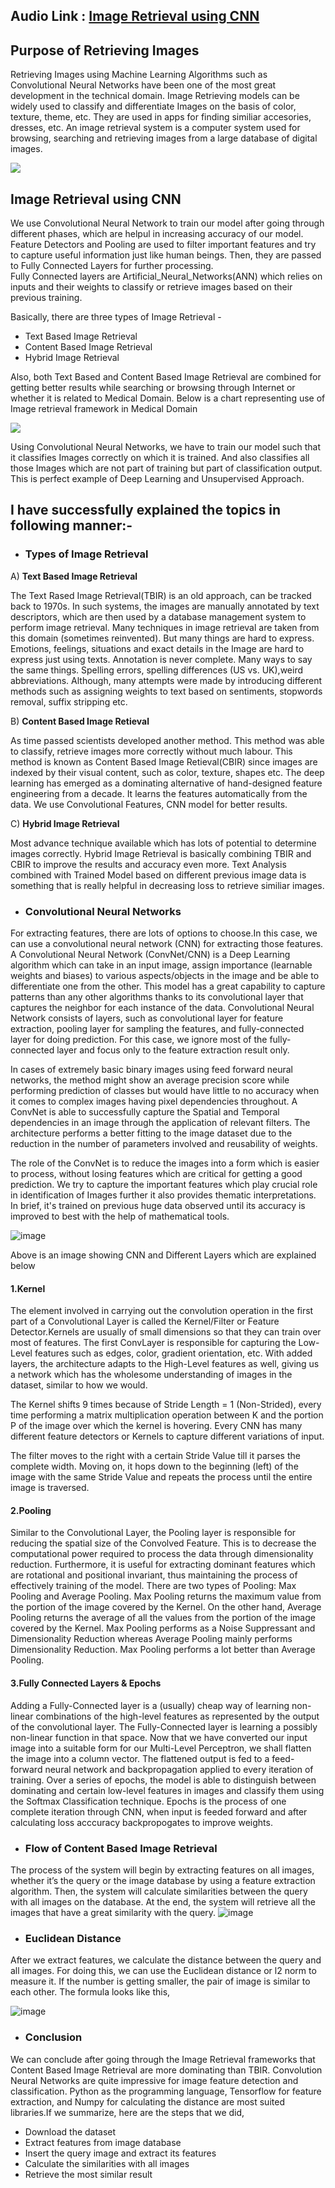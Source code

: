 ## Audio Link : [Image Retrieval using CNN](https://drive.google.com/file/d/14x-XP2dNiLcJ9LOjblw6WTG-AGktjGo8/view?usp=sharing)
 
## Purpose of Retrieving Images

Retrieving Images using Machine Learning Algorithms such as Convolutional Neural Networks have been one of the most great development in the technical domain. Image Retrieving models can be widely used to classify and differentiate Images on the basis of color, texture, theme, etc. They are used in apps for finding similiar accesories, dresses, etc. An image retrieval system is a computer system used for browsing, searching and retrieving images from a large database of digital images. 

![](https://user-images.githubusercontent.com/75624735/138871934-108a7933-8384-45f9-aa72-2b36a77ab01f.png)

## Image Retrieval using CNN

We use Convolutional Neural Network to train our model after going through different phases, which are helpul in increasing accuracy of our model. <br>
Feature Detectors and Pooling are used to filter important features and try to capture useful information just like human beings. Then, they are passed to Fully Connected Layers for further processing.<br>
Fully Connected layers are Artificial_Neural_Networks(ANN) which relies on inputs and their weights to classify or retrieve images based on their previous training.

Basically, there are three types of Image Retrieval -
- Text Based Image Retrieval
- Content Based Image Retrieval
- Hybrid Image Retrieval

Also, both Text Based and Content Based Image Retrieval are combined for getting better results while searching or browsing through Internet or whether it is related to Medical Domain. Below is a chart representing use of Image retrieval framework in Medical Domain

![](https://user-images.githubusercontent.com/75624735/138880311-399cf12a-b1ec-42ca-bb30-8c3147c93b7a.png)

Using Convolutional Neural Networks, we have to train our model such that it classifies Images correctly on which it is trained. And also classifies all those Images which are not part of training but part of classification output. This is perfect example of Deep Learning and Unsupervised Approach.

<h2>I have successfully explained the topics in following manner:-</h2>

- <h3>Types of Image Retrieval</h3>

A) __Text Based Image Retrieval__

The Text Rased Image Retrieval(TBIR) is an old approach, can be tracked back to 1970s. In such systems, the images are manually annotated by text descriptors, which are then used by a database management system to perform image retrieval. Many techniques in image retrieval are taken from this domain (sometimes reinvented). But many things are hard to express. Emotions, feelings, situations and exact details in the Image are hard to express just using texts. Annotation is never complete. Many ways to say the same things. Spelling errors, spelling differences (US vs. UK),weird abbreviations. Although, many attempts were made by introducing different methods such as assigning weights to text based on sentiments, stopwords removal, suffix stripping etc.

B) __Content Based Image Retieval__

As time passed scientists developed another method. This method was able to classify, retrieve images more correctly without much labour. This method is known as Content Based Image Retieval(CBIR) since images are indexed by their visual content, such as color, texture, shapes etc. The deep learning has emerged as a dominating alternative of hand-designed feature engineering from a decade. It learns the features automatically from the data. We use Convolutional Features, CNN model for better results.

C) __Hybrid Image Retrieval__

Most advance technique available which has lots of potential to determine images correctly. Hybrid Image Retrieval is basically combining TBIR and CBIR to improve the results and accuracy even more. Text Analysis combined with Trained Model based on different previous image data is something that is really helpful in decreasing loss to retrieve similiar images.

- <h3> Convolutional Neural Networks</h3>

For extracting features, there are lots of options to choose.In this case, we can use a convolutional neural network (CNN) for extracting those features. A Convolutional Neural Network (ConvNet/CNN) is a Deep Learning algorithm which can take in an input image, assign importance (learnable weights and biases) to various aspects/objects in the image and be able to differentiate one from the other. This model has a great capability to capture patterns than any other algorithms thanks to its convolutional layer that captures the neighbor for each instance of the data. Convolutional Neural Network consists of layers, such as convolutional layer for feature extraction, pooling layer for sampling the features, and fully-connected layer for doing prediction. For this case, we ignore most of the fully-connected layer and focus only to the feature extraction result only.

In cases of extremely basic binary images using feed forward neural networks, the method might show an average precision score while performing prediction of classes but would have little to no accuracy when it comes to complex images having pixel dependencies throughout. A ConvNet is able to successfully capture the Spatial and Temporal dependencies in an image through the application of relevant filters. The architecture performs a better fitting to the image dataset due to the reduction in the number of parameters involved and reusability of weights.

The role of the ConvNet is to reduce the images into a form which is easier to process, without losing features which are critical for getting a good prediction. We try to capture the important features which play crucial role in identification of Images further it also provides thematic interpretations. In brief, it's trained on previous huge data observed until its accuracy is improved to best with the help of mathematical tools.

![image](https://user-images.githubusercontent.com/75624735/139678414-4c038b29-e190-4638-9d4d-9f90036e53b0.png)

Above is an image showing CNN and Different Layers which are explained below

  <h4>1.Kernel</h4>

The element involved in carrying out the convolution operation in the first part of a Convolutional Layer is called the Kernel/Filter or Feature Detector.Kernels are usually of small dimensions so that they can train over most of features. The first ConvLayer is responsible for capturing the Low-Level features such as edges, color, gradient orientation, etc. With added layers, the architecture adapts to the High-Level features as well, giving us a network which has the wholesome understanding of images in the dataset, similar to how we would.

The Kernel shifts 9 times because of Stride Length = 1 (Non-Strided), every time performing a matrix multiplication operation between K and the portion P of the image over which the kernel is hovering. Every CNN has many different feature detectors or Kernels to capture different variations of input.

The filter moves to the right with a certain Stride Value till it parses the complete width. Moving on, it hops down to the beginning (left) of the image with the same Stride Value and repeats the process until the entire image is traversed.

  <h4>2.Pooling</h4>

Similar to the Convolutional Layer, the Pooling layer is responsible for reducing the spatial size of the Convolved Feature. This is to decrease the computational power required to process the data through dimensionality reduction. Furthermore, it is useful for extracting dominant features which are rotational and positional invariant, thus maintaining the process of effectively training of the model. There are two types of Pooling: Max Pooling and Average Pooling. Max Pooling returns the maximum value from the portion of the image covered by the Kernel. On the other hand, Average Pooling returns the average of all the values from the portion of the image covered by the Kernel. Max Pooling performs as a Noise Suppressant and Dimensionality Reduction whereas Average Pooling mainly performs Dimensionality Reduction. Max Pooling performs a lot better than Average Pooling.

  <h4>3.Fully Connected Layers & Epochs</h4>

Adding a Fully-Connected layer is a (usually) cheap way of learning non-linear combinations of the high-level features as represented by the output of the convolutional layer. The Fully-Connected layer is learning a possibly non-linear function in that space.
Now that we have converted our input image into a suitable form for our Multi-Level Perceptron, we shall flatten the image into a column vector. The flattened output is fed to a feed-forward neural network and backpropagation applied to every iteration of training. Over a series of epochs, the model is able to distinguish between dominating and certain low-level features in images and classify them using the Softmax Classification technique. Epochs is the process of one complete iteration through CNN, when input is feeded forward and after calculating loss acccuracy backpropogates to improve weights.

- <h3>Flow of Content Based Image Retrieval</h3>

The process of the system will begin by extracting features on all images, whether it’s the query or the image database by using a feature extraction algorithm. Then, the system will calculate similarities between the query with all images on the database. At the end, the system will retrieve all the images that have a great similarity with the query.
![image](https://user-images.githubusercontent.com/75624735/139670050-822aad2e-1864-4d12-b4fc-a7d91bb15165.png)

- <h3>Euclidean Distance</h3>

After we extract features, we calculate the distance between the query and all images. For doing this, we can use the Euclidean distance or l2 norm to measure it. If the number is getting smaller, the pair of image is similar to each other. The formula looks like this,

![image](https://user-images.githubusercontent.com/75624735/139670151-1b327047-4dae-46d2-94dd-55382a57430e.png)

- <h3>Conclusion</h3>

We can conclude after going through the Image Retrieval frameworks that Content Based Image Retrieval are more dominating than TBIR. Convolution Neural Networks are quite impressive for image feature detection and classification. Python as the programming language, Tensorflow for feature extraction, and Numpy for calculating the distance are most suited libraries.If we summarize, here are the steps that we did,

- Download the dataset
- Extract features from image database
- Insert the query image and extract its features
- Calculate the similarities with all images
- Retrieve the most similar result
